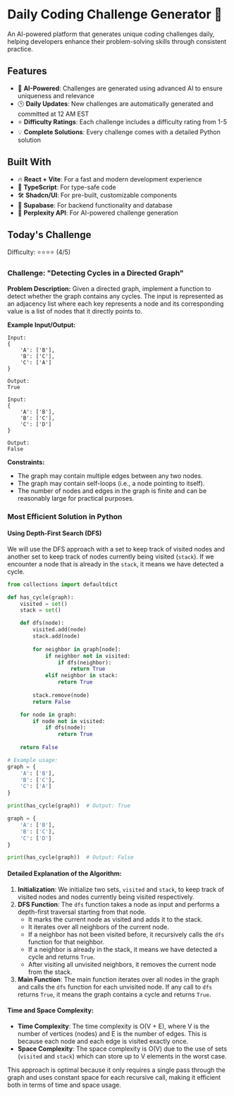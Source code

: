 # Daily Coding Challenge Generator 🚀

An AI-powered platform that generates unique coding challenges daily, helping developers enhance their problem-solving skills through consistent practice.

## Features

- 🤖 **AI-Powered**: Challenges are generated using advanced AI to ensure uniqueness and relevance
- 🕒 **Daily Updates**: New challenges are automatically generated and committed at 12 AM EST
- ⭐ **Difficulty Ratings**: Each challenge includes a difficulty rating from 1-5
- 💡 **Complete Solutions**: Every challenge comes with a detailed Python solution

## Built With

- 🔥 **React + Vite**: For a fast and modern development experience
- 🔷 **TypeScript**: For type-safe code
- 🛠️ **Shadcn/UI**: For pre-built, customizable components
- 🔌 **Supabase**: For backend functionality and database
- 🤖 **Perplexity API**: For AI-powered challenge generation

## Today's Challenge

Difficulty: ⭐⭐⭐⭐ (4/5)

### Challenge: "Detecting Cycles in a Directed Graph"

**Problem Description:**
Given a directed graph, implement a function to detect whether the graph contains any cycles. The input is represented as an adjacency list where each key represents a node and its corresponding value is a list of nodes that it directly points to.

**Example Input/Output:**
```
Input:
{
    'A': ['B'],
    'B': ['C'],
    'C': ['A']
}

Output:
True

Input:
{
    'A': ['B'],
    'B': ['C'],
    'C': ['D']
}

Output:
False
```

**Constraints:**
- The graph may contain multiple edges between any two nodes.
- The graph may contain self-loops (i.e., a node pointing to itself).
- The number of nodes and edges in the graph is finite and can be reasonably large for practical purposes.

### Most Efficient Solution in Python

#### Using Depth-First Search (DFS)

We will use the DFS approach with a set to keep track of visited nodes and another set to keep track of nodes currently being visited (`stack`). If we encounter a node that is already in the `stack`, it means we have detected a cycle.

```python
from collections import defaultdict

def has_cycle(graph):
    visited = set()
    stack = set()

    def dfs(node):
        visited.add(node)
        stack.add(node)
        
        for neighbor in graph[node]:
            if neighbor not in visited:
                if dfs(neighbor):
                    return True
            elif neighbor in stack:
                return True
        
        stack.remove(node)
        return False

    for node in graph:
        if node not in visited:
            if dfs(node):
                return True
    
    return False

# Example usage:
graph = {
    'A': ['B'],
    'B': ['C'],
    'C': ['A']
}

print(has_cycle(graph))  # Output: True

graph = {
    'A': ['B'],
    'B': ['C'],
    'C': ['D']
}

print(has_cycle(graph))  # Output: False
```

#### Detailed Explanation of the Algorithm:
1. **Initialization**: We initialize two sets, `visited` and `stack`, to keep track of visited nodes and nodes currently being visited respectively.
2. **DFS Function**: The `dfs` function takes a node as input and performs a depth-first traversal starting from that node.
   - It marks the current node as visited and adds it to the stack.
   - It iterates over all neighbors of the current node.
   - If a neighbor has not been visited before, it recursively calls the `dfs` function for that neighbor.
   - If a neighbor is already in the stack, it means we have detected a cycle and returns `True`.
   - After visiting all unvisited neighbors, it removes the current node from the stack.
3. **Main Function**: The main function iterates over all nodes in the graph and calls the `dfs` function for each unvisited node. If any call to `dfs` returns `True`, it means the graph contains a cycle and returns `True`.

#### Time and Space Complexity:
- **Time Complexity**: The time complexity is O(V + E), where V is the number of vertices (nodes) and E is the number of edges. This is because each node and each edge is visited exactly once.
- **Space Complexity**: The space complexity is O(V) due to the use of sets (`visited` and `stack`) which can store up to V elements in the worst case.

This approach is optimal because it only requires a single pass through the graph and uses constant space for each recursive call, making it efficient both in terms of time and space usage.